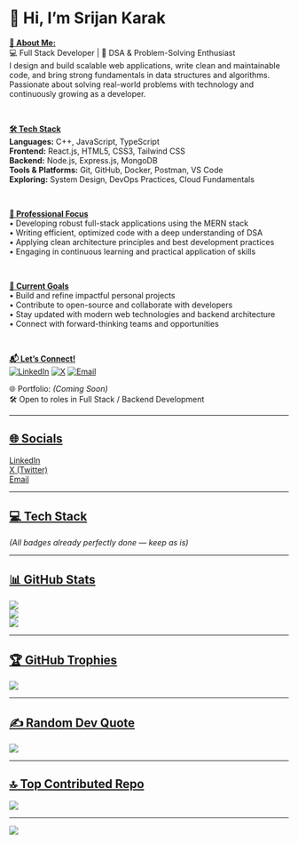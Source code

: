 # **👋 Hi, I’m Srijan Karak**

<u>**💫 About Me:**</u><br>
💻 Full Stack Developer | 🧠 DSA & Problem-Solving Enthusiast  
I design and build scalable web applications, write clean and maintainable code, and bring strong fundamentals in data structures and algorithms. Passionate about solving real-world problems with technology and continuously growing as a developer.

<br>

<u>**🛠️ Tech Stack**</u><br>
**Languages:** C++, JavaScript, TypeScript  
**Frontend:** React.js, HTML5, CSS3, Tailwind CSS  
**Backend:** Node.js, Express.js, MongoDB  
**Tools & Platforms:** Git, GitHub, Docker, Postman, VS Code  
**Exploring:** System Design, DevOps Practices, Cloud Fundamentals

<br>

<u>**💼 Professional Focus**</u><br>
• Developing robust full-stack applications using the MERN stack  
• Writing efficient, optimized code with a deep understanding of DSA  
• Applying clean architecture principles and best development practices  
• Engaging in continuous learning and practical application of skills

<br>

<u>**🚀 Current Goals**</u><br>
• Build and refine impactful personal projects  
• Contribute to open-source and collaborate with developers  
• Stay updated with modern web technologies and backend architecture  
• Connect with forward-thinking teams and opportunities

<br>

<u>**📬 Let’s Connect!**</u><br>
[![LinkedIn](https://img.shields.io/badge/LinkedIn-%230077B5.svg?logo=linkedin&logoColor=white)](https://www.linkedin.com/in/srijan-karak-687292210/) 
[![X](https://img.shields.io/badge/X-black.svg?logo=X&logoColor=white)](https://x.com/srijankarak03) 
[![Email](https://img.shields.io/badge/Email-D14836?logo=gmail&logoColor=white)](mailto:srijankarak2001@gmail.com)  

🌐 Portfolio: *(Coming Soon)*  
🛠️ Open to roles in Full Stack / Backend Development

---

## <u>🌐 Socials</u>

[LinkedIn](https://www.linkedin.com/in/srijan-karak-687292210/)  
[X (Twitter)](https://x.com/srijankarak03)  
[Email](mailto:srijankarak2001@gmail.com)  

---

## <u>💻 Tech Stack</u>

*(All badges already perfectly done — keep as is)*

---

## <u>📊 GitHub Stats</u>

![](https://github-readme-stats.vercel.app/api?username=Srijankarak&theme=dark&hide_border=false&include_all_commits=true&count_private=false)  
![](https://nirzak-streak-stats.vercel.app/?user=Srijankarak&theme=dark&hide_border=false)  
![](https://github-readme-stats.vercel.app/api/top-langs/?username=Srijankarak&theme=dark&hide_border=false&include_all_commits=true&count_private=false&layout=compact)

---

## <u>🏆 GitHub Trophies</u>

![](https://github-profile-trophy.vercel.app/?username=Srijankarak&theme=aura&no-frame=false&no-bg=false&margin-w=4)

---

## <u>✍️ Random Dev Quote</u>

![](https://quotes-github-readme.vercel.app/api?type=horizontal&theme=radical)

---

## <u>🔝 Top Contributed Repo</u>

![](https://github-contributor-stats.vercel.app/api?username=Srijankarak&limit=5&theme=dark&combine_all_yearly_contributions=true)

---

[![](https://visitcount.itsvg.in/api?id=Srijankarak&icon=5&color=6)](https://visitcount.itsvg.in)

<!-- Proudly created with GPRM ( https://gprm.itsvg.in ) -->
